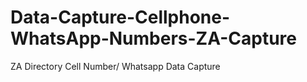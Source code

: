 # Data-Capture-Cellphone-WhatsApp-Numbers-ZA-Capture
ZA Directory Cell Number/ Whatsapp Data Capture
